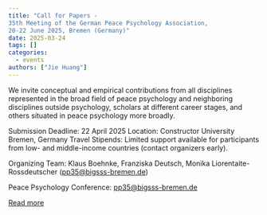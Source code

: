 ```yaml
---
title: "Call for Papers -
35th Meeting of the German Peace Psychology Association,
20-22 June 2025, Bremen (Germany)"
date: 2025-03-24
tags: []
categories:
  - events
authors: ["Jie Huang"]
---
```


We invite conceptual and empirical contributions from all disciplines represented in the broad
  field of peace psychology and neighboring disciplines outside psychology, scholars at different
  career stages, and others situated in peace psychology more broadly.
  
  Submission Deadline: 22 April 2025
  Location: Constructor University Bremen, Germany
  Travel Stipends: Limited support available for participants from low- and middle-income
  countries (contact organizers early).
  
  Organizing Team: Klaus Boehnke, Franziska Deutsch, Monika Liorentaite-Rossdeutscher
  (pp35@bigsss-bremen.de)
  
  Peace Psychology Conference: pp35@bigsss-bremen.de
  
[Read more](https://www.dgps.de/uploads/tx_powermail/8zzsbmkls9l1hnav6rtferzxfwb3uz3e.pdf)
